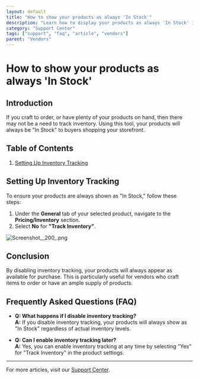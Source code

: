```yaml
---
layout: default
title: "How to show your products as always 'In Stock'"
description: "Learn how to display your products as always 'In Stock' in your storefront."
category: "Support Center"
tags: ["support", "faq", "article", "vendors"]
parent: "Vendors"
---
```


# How to show your products as always 'In Stock'

## Introduction

If you craft to order, or have plenty of your products on hand, then there may not be a need to track inventory. Using this tool, your products will always be "In Stock" to buyers shopping your storefront.

## Table of Contents
1. [Setting Up Inventory Tracking](#setting-up-inventory-tracking)

## Setting Up Inventory Tracking

To ensure your products are always shown as "In Stock," follow these steps:

1. Under the **General** tab of your selected product, navigate to the **Pricing/Inventory** section.
2. Select **No** for **"Track Inventory"**.

<p class="wysiwyg-text-align-center"><img src="https://anamcraft.zendesk.com/hc/article_attachments/4482583921559/Screenshot__200_.png" alt="Screenshot__200_.png"></p>

## Conclusion

By disabling inventory tracking, your products will always appear as available for purchase. This is particularly useful for vendors who craft items to order or have an ample supply of products.

## Frequently Asked Questions (FAQ)

- **Q: What happens if I disable inventory tracking?**  
  **A:** If you disable inventory tracking, your products will always show as "In Stock" regardless of actual inventory levels.

- **Q: Can I enable inventory tracking later?**  
  **A:** Yes, you can enable inventory tracking at any time by selecting "Yes" for "Track Inventory" in the product settings.

---

For more articles, visit our [Support Center](https://support.anamcraft.com).